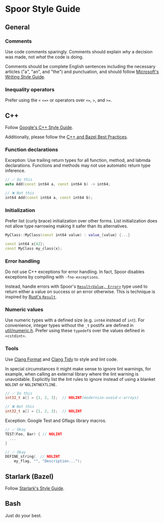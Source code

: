 # Spoor Style Guide

## General

### Comments
Use code comments sparingly. Comments should explain *why* a decision was made,
not *what* the code is doing.

Comments should be complete English sentences including the necessary articles
("a", "an", and "the") and punctuation, and should follow
[Microsoft's Writing Style Guide][microsoft-writing-style-guide].

### Inequality operators
Prefer using the `<` `<=>` or operators over `<=`, `>`, and `>=`.

## C++

Follow [Google's C++ Style Guide][google-cpp-style-guide].

Additionally, please follow the
[C++ and Bazel Best Practices][c++-bazel-best-practices].

### Function declarations

Exception: Use trailing return types for all function, method, and labmda
declarations. Functions and methods may not use automatic return type inference.

```c++
// ✅ Do this
auto Add(const int64 a, const int64 b) -> int64;

// ❌ Not this
int64 Add(const int64 a, const int64 b);
```

### Initialization

Prefer list (curly brace) initialization over other forms. List initialization
does not allow type narrowing making it safer than its alternatives.

```c++
MyClass::MyClass(const int64 value) : value_{value} {...}

const int64 x{42};
const MyClass my_class{x};
```

### Error handling

Do not use C++ exceptions for error handling. In fact, Spoor disables exceptions
by compiling with `-fno-exceptions`.

Instead, handle errors with Spoor's [`Result<Value, Error>`][util-result-h]
type used to return either a value on success or an error otherwise. This is
technique is inspired by [Rust's `Result`][rust-result].

### Numeric values

Use numeric types with a defined size (e.g. `int64` instead of `int`). For
convenience, integer types without the `_t` postifx are defined in
[util/numeric.h][util-numeric-h]. Prefer using these `typedef`s over the values
defined in `<cstdint>`.
 
### Tools

Use [Clang Format][clang-format] and [Clang Tidy][clang-tidy] to style and lint
code.

In special circumstances it might make sense to ignore lint warnings, for
example, when calling an external library where the lint warning is unavoidable.
Explicitly list the lint rules to ignore instead of using a blanket `NOLINT` or
`NOLINTNEXTLINE`.

```c++
// ✅ Do this
int32_t a[] = {1, 2, 3};  // NOLINT(modernize-avoid-c-arrays)

// ❌ Not this
int32_t a[] = {1, 2, 3};  // NOLINT
```

Exception: Google Test and Gflags library macros.

```c++
// ✅ Okay
TEST(Foo, Bar) { // NOLINT
  ...
}

// ✅ Okay
DEFINE_string(  // NOLINT
    my_flag, "", "Description...");
```

## Starlark (Bazel)

Follow [Starlark's Style Guide][starlark-style-guide].

## Bash

Just do your best.

[clang-format]: https://clang.llvm.org/docs/ClangFormat.html
[clang-tidy]: https://clang.llvm.org/extra/clang-tidy/
[c++-bazel-best-practices]: https://docs.bazel.build/versions/master/bazel-and-cpp.html#best-practices
[google-cpp-style-guide]: https://google.github.io/styleguide/cppguide.html
[microsoft-writing-style-guide]: https://docs.microsoft.com/en-us/style-guide/welcome/
[rust-result]: https://doc.rust-lang.org/std/result/
[starlark-style-guide]: https://docs.bazel.build/versions/master/skylark/bzl-style.html
[util-numeric-h]: util/numeric.h
[util-result-h]: util/result.h
